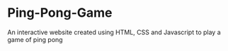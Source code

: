 # Ping-Pong-Game
An interactive website created using HTML, CSS and Javascript to play a game of ping pong
